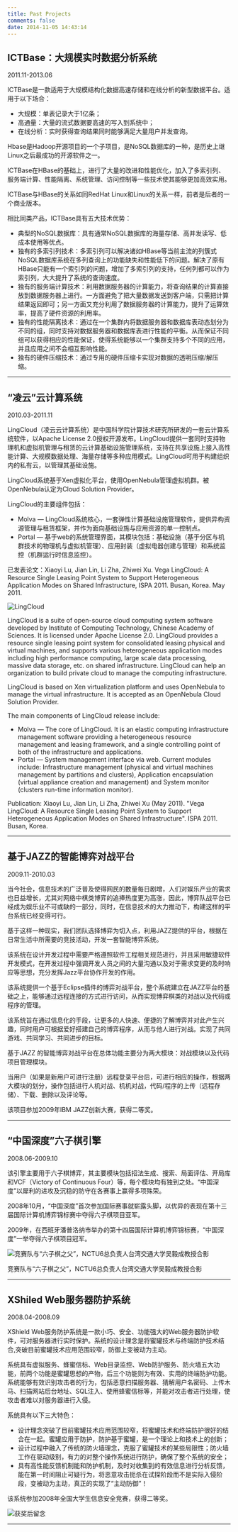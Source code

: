 ```yaml
---
title: Past Projects
comments: false
date: 2014-11-05 14:43:14
---
```


## ICTBase：大规模实时数据分析系统

2011.11-2013.06

ICTBase是一款适用于大规模结构化数据高速存储和在线分析的新型数据平台。适用于以下场合：

- 大规模：单表记录大于1亿条；
- 高通量：大量的流式数据要高速的写入到系统中；
- 在线分析：实时获得查询结果同时能够满足大量用户并发查询。

Hbase是Hadoop开源项目的一个子项目，是NoSQL数据库的一种，是历史上继Linux之后最成功的开源软件之一。

ICTBase在HBase的基础上，进行了大量的改进和性能优化，加入了多索引列、服务端计算、性能隔离、系统管理、访问控制等一些技术使其能够更加高效实用。

ICTBase与HBase的关系如同RedHat Linux和Linux的关系一样，前者是后者的一个商业版本。

相比同类产品，ICTBase具有五大技术优势：

- 典型的NoSQL数据库：具有通常NoSQL数据库的海量存储、高并发读写、低成本使用等优点。
- 独有的多索引列技术：多索引列可以解决诸如HBase等当前主流的列簇式NoSQL数据库系统在多列查询上的功能缺失和性能低下的问题。解决了原有HBase只能有一个索引列的问题，增加了多索引列的支持，任何列都可以作为索引列，大大提升了系统的查询速度。
- 独有的服务端计算技术：利用数据服务器的计算能力，将查询结果的计算直接放到数据服务器上进行。一方面避免了把大量数据发送到客户端，只需把计算结果返回即可；另一方面又充分利用了数据服务器的计算能力，提升了运算效率，提高了硬件资源的利用率。
- 独有的性能隔离技术：通过在一个集群内将数据服务器和数据库表动态划分为不同的组，同时支持对数据服务器和数据库表进行性能的平衡。从而保证不同组可以获得相应的性能保证，使得系统能够以一个集群支持多个不同的应用，并且应用之间不会相互影响性能。
- 独有的硬件压缩技术：通过专用的硬件压缩卡实现对数据的透明压缩/解压缩。

* * *

## “凌云”云计算系统

2010.03-2011.11

LingCloud（凌云云计算系统）是中国科学院计算技术研究所研发的一套云计算系统软件，以Apache License 2.0授权开源发布。LingCloud提供一套同时支持物理机和虚拟机管理与租赁的云计算基础设施管理系统，支持在共享设施上接入高性能计算、大规模数据处理、海量存储等多种应用模式。LingCloud可用于构建组织内的私有云，以管理其基础设施。

LingCloud系统基于Xen虚拟化平台，使用OpenNebula管理虚拟机群。被OpenNebula认定为Cloud Solution Provider。

LingCloud的主要组件包括：

- Molva — LingCloud系统核心，一套弹性计算基础设施管理软件，提供异构资源管理与租赁框架，并作为面向基础设施与应用资源的单一控制点。
- Portal — 基于web的系统管理界面，其模块包括：基础设施（基于分区与机群技术的物理机与虚拟机管理）、应用封装（虚拟电器创建与管理）和系统监控（机群运行时信息监控）。 

已发表论文：Xiaoyi Lu, Jian Lin, Li Zha, Zhiwei Xu. Vega LingCloud: A Resource Single Leasing Point System to Support Heterogeneous Application Modes on Shared Infrastructure, ISPA 2011. Busan, Korea. May 2011.

 ![LingCloud](http://img.jeoygin.org/lingcloud.jpg)

LingCloud is a suite of open-source cloud computing system software developed by Institute of Computing Technology, Chinese Academy of Sciences. It is licensed under Apache License 2.0. LingCloud provides a resource single leasing point system for consolidated leasing physical and virtual machines, and supports various heterogeneous application modes including high performance computing, large scale data processing, massive data storage, etc. on shared infrastructure. LingCloud can help an organization to build private cloud to manage the computing infrastructure.

LingCloud is based on Xen virtualization platform and uses OpenNebula to manage the virtual infrastructure. It is accepted as an OpenNebula Cloud Solution Provider.

The main components of LingCloud release include:

- Molva — The core of LingCloud. It is an elastic computing infrastructure management software providing a heterogeneous resource management and leasing framework, and a single controlling point of both of the infrastructure and applications.
- Portal — System management interface via web. Current modules include: Infrastructure management (physical and virtual machines management by partitions and clusters), Application encapsulation (virtual appliance creation and management) and System monitor (clusters run-time information monitor).

Publication: Xiaoyi Lu, Jian Lin, Li Zha, Zhiwei Xu (May 2011). "Vega LingCloud: A Resource Single Leasing Point System to Support Heterogeneous Application Modes on Shared Infrastructure". ISPA 2011. Busan, Korea.

* * *

## 基于JAZZ的智能博弈对战平台

2009.11-2010.03

当今社会，信息技术的广泛普及使得网民的数量每日剧增，人们对娱乐产业的需求也日益增长，尤其对网络中棋类博弈的追捧热度更为高涨，因此，博弈队战平台已经成为娱乐业不可或缺的一部分，同时，在信息技术的大力推动下，构建这样的平台系统已经变得可行。

基于这样一种现实，我们团队选择博弈为切入点，利用JAZZ提供的平台，根据在日常生活中所需要的竞技活动，开发一套智能博弈系统。

该系统在设计开发过程中需要严格遵照软件工程相关规范进行，并且采用敏捷软件开发模式，在开发过程中强调开发人员之间的大量沟通以及对于需求变更的及时响应等思想，充分发挥Jazz平台协作开发的作用。

该系统提供一个基于Eclipse插件的博弈对战平台，整个系统建立在JAZZ平台的基础之上，能够通过远程连接的方式进行访问，从而实现博弈棋类的对战以及代码或程序的管理。

该系统旨在通过信息化的手段，让更多的人快速、便捷的了解博弈并对此产生兴趣，同时用户可根据爱好搭建自己的博弈程序，从而与他人进行对战。实现了共同游戏、共同学习、共同进步的目标。

基于JAZZ 的智能博弈对战平台在总体功能主要分为两大模块：对战模块以及代码项目管理模块。

当用户（如果是新用户可进行注册）远程登录平台后，可进行相应的操作，根据两大模块的划分，操作包括进行人机对战、机机对战，代码/程序的上传（远程存储）、下载、删除以及评论等。

该项目参加2009年IBM JAZZ创新大赛，获得二等奖。

* * *

## “中国深度”六子棋引擎

2008.06-2009.10

该引擎主要用于六子棋博弈，其主要模块包括招法生成、搜索、局面评估、开局库和VCF（Victory of Continuous Four）等，每个模块均有独到之处。“中国深度”以犀利的进攻及沉稳的防守在各赛事上赢得多项殊荣。

2008年10月，“中国深度”首次参加国际赛事就崭露头脚，以优异的表现在第十三届国际计算机博弈锦标赛中夺得六子棋项目亚军。

2009年，在西班牙潘普洛纳市举办的第十四届国际计算机博弈锦标赛，“中国深度”一举夺得六子棋项目冠军。

 ![竞赛队与“六子棋之父”，NCTU6总负责人台湾交通大学吴毅成教授合影](http://img.jeoygin.org/connect6.jpg)

竞赛队与“六子棋之父”，NCTU6总负责人台湾交通大学吴毅成教授合影

* * *

## XShiled Web服务器防护系统

2008.04-2008.09

XShield Web服务防护系统是一款小巧、安全、功能强大的Web服务器防护软件，可对服务器进行实时保护。系统的设计理念是将蜜罐技术与终端防护技术结合,突破目前蜜罐技术应用范围较窄，防御上变被动为主动。

系统具有虚拟服务、蜂蜜信标、Web目录监控、Web防护服务、防火墙五大功能，前两个功能是蜜罐思想的产物，后三个功能则为有效、实用的终端防护功能。系统能够有效识别攻击者的行为，包括恶意扫描服务器、猜解用户名密码、上传木马、扫描网站后台地址、SQL注入、使用蜂蜜信标等，并能对攻击者进行处理，使攻击者难以对服务器进行入侵。

系统具有以下三大特色：

- 设计理念突破了目前蜜罐技术应用范围较窄，将蜜罐技术和终端防护很好的结合在一起。蜜罐应用于防护，防护基于蜜罐，是一个理论上和技术上的创新；
- 设计过程中融入了传统的防火墙理念，克服了蜜罐技术的某些局限性；防火墙工作在驱动级别，有力的对整个操作系统进行防护，确保了整个系统的安全；
- 具有高性能反馈机制能和防护机制，及时对收集到的有效信息进行分析反馈，能在第一时间阻止可疑行为，将恶意攻击扼杀在试探阶段而不是实际入侵阶段，变被动为主动，真正的实现了“主动防御”！

该系统参加2008年全国大学生信息安全竞赛，获得二等奖。

![获奖后留念](http://img.jeoygin.org/security.jpg)

* * *

